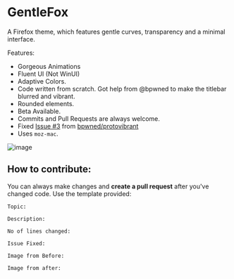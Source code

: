 # GentleFox
A Firefox theme, which features gentle curves, transparency and a minimal interface.

Features:
- Gorgeous Animations
- Fluent UI (Not WinUI)
- Adaptive Colors.
- Code written from scratch. Got help from @bpwned to make the titlebar blurred and vibrant.
- Rounded elements.
- Beta Available.
- Commits and Pull Requests are always welcome.
- Fixed [Issue #3](https://github.com/bpwned/protovibrant/issues/3) from [bpwned/protovibrant](https://github.com/bpwned/protovibrant)
- Uses `moz-mac`.

![image](https://user-images.githubusercontent.com/78948152/134816998-2b84d968-278c-4168-8499-5085ded4eb19.png)


## How to contribute:

You can always make changes and **create a pull request** after you've changed code. Use the template provided:

```
Topic:

Description:

No of lines changed:

Issue Fixed:

Image from Before:

Image from after:

```
